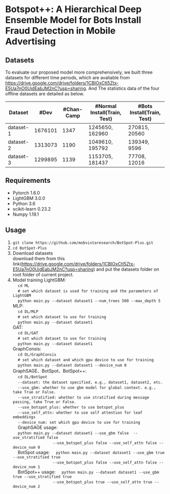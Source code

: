 # Botspot++: A Hierarchical Deep Ensemble Model for Bots Install Fraud Detection in Mobile Advertising
## Datasets
To evaluate our proposed model more comprehensively, we built three datasets for different time periods, which are avaliable from https://drive.google.com/drive/folders/1CBIOxCtI5Ztx-E5Ua7nO0UjdEabJM2nC?usp=sharing. And The statistics data of the four offline datasets are detailed as below.

| Dataset | #Dev | #Chan-Camp | #Normal Install(Train, Test) | #Bots Install(Train, Test) |
| ------------- | ------------- | ------------- | ------------- | ------------- |
| dataset-1 | 1676101 | 1347 | 1245650, 162960 | 270815, 20560 |
| dataset-2 | 1313073 | 1190 | 1049610, 195792  | 139349, 9596 |
| dataset-3 | 1299895 | 1139 | 1153705, 181437 | 77708, 12016  |

## Requirements
* Pytorch 1.6.0
* LightGBM 3.0.0
* Python 3.6
* scikit-learn 0.23.2
* Numpy 1.19.1

## Usage
1. ```git clone https://github.com/mobvistaresearch/BotSpot-Plus.git```
2. ```cd BotSpot-Plus```
3. Download datasets  
download them from this link(https://drive.google.com/drive/folders/1CBIOxCtI5Ztx-E5Ua7nO0UjdEabJM2nC?usp=sharing) and put the datasets folder on root folder of current project.
4. Model training
LightGBM:  
&nbsp;&nbsp;&nbsp;&nbsp;```cd ML```  
&nbsp;&nbsp;&nbsp;&nbsp;```# set which dataset is used for training and the parameters of LightGBM```  
&nbsp;&nbsp;&nbsp;&nbsp;```python main.py --dataset dataset1 --num_trees 500 --max_depth 5```  
MLP:   
&nbsp;&nbsp;&nbsp;&nbsp;```cd DL/MLP```  
&nbsp;&nbsp;&nbsp;&nbsp;```# set which dataset to use for training```  
&nbsp;&nbsp;&nbsp;&nbsp;```python main.py --dataset dataset1```  
GAT:   
&nbsp;&nbsp;&nbsp;&nbsp;```cd DL/GAT```  
&nbsp;&nbsp;&nbsp;&nbsp;```# set which dataset to use for training```  
&nbsp;&nbsp;&nbsp;&nbsp;```python main.py --dataset dataset1```  
GraphConsis:   
&nbsp;&nbsp;&nbsp;&nbsp;```cd DL/GraphConsis```  
&nbsp;&nbsp;&nbsp;&nbsp;```# set which dataset and which gpu device to use for training```  
&nbsp;&nbsp;&nbsp;&nbsp;```python main.py --dataset dataset1 --device_num 0```  
GraphSAGE、BotSpot、BotSpot++:  
&nbsp;&nbsp;&nbsp;&nbsp;```cd DL/BotSpot```  
&nbsp;&nbsp;&nbsp;&nbsp;```--dataset: the dataset specified, e.g., dataset1, dataset2, etc.```  
&nbsp;&nbsp;&nbsp;&nbsp;```--use_gbm: whether to use gbm model for global context. e.g., take True or False.```   
&nbsp;&nbsp;&nbsp;&nbsp;```--use_stratified: whether to use stratified during message passing, take True or False.```  
&nbsp;&nbsp;&nbsp;&nbsp;```--use_botspot_plus: whether to use botspot_plus```  
&nbsp;&nbsp;&nbsp;&nbsp;```--use_self_attn: whether to use self attention for leaf embeddings```  
&nbsp;&nbsp;&nbsp;&nbsp;```--device_num: set which gpu device to use for training```  
&nbsp;&nbsp;&nbsp;&nbsp;GraphSAGE usage:  
&nbsp;&nbsp;&nbsp;&nbsp;```python main.py --dataset dataset1 --use_gbm false  --use_stratified false```  
&nbsp;&nbsp;&nbsp;&nbsp;&nbsp;&nbsp;&nbsp;&nbsp;&nbsp;&nbsp;&nbsp;&nbsp;&nbsp;&nbsp;&nbsp;&nbsp;&nbsp;&nbsp;&nbsp;&nbsp;&nbsp;&nbsp;&nbsp;&nbsp;&nbsp;&nbsp;&nbsp;&nbsp;&nbsp;&nbsp;&nbsp;&nbsp;```--use_botspot_plus false --use_self_attn false --device_num 0```  
&nbsp;&nbsp;&nbsp;&nbsp;BotSpot usage:
&nbsp;&nbsp;&nbsp;&nbsp;```python main.py --dataset dataset1 --use_gbm true --use_stratified true```  
&nbsp;&nbsp;&nbsp;&nbsp;&nbsp;&nbsp;&nbsp;&nbsp;&nbsp;&nbsp;&nbsp;&nbsp;&nbsp;&nbsp;&nbsp;&nbsp;&nbsp;&nbsp;&nbsp;&nbsp;&nbsp;&nbsp;&nbsp;&nbsp;&nbsp;&nbsp;&nbsp;&nbsp;&nbsp;&nbsp;&nbsp;&nbsp;```--use_botspot_plus false --use_self_attn false --device_num 1```  
&nbsp;&nbsp;&nbsp;&nbsp;BotSpot++ usage:
&nbsp;&nbsp;&nbsp;&nbsp;```python main.py --dataset dataset1 --use_gbm true --use_stratified true```  
&nbsp;&nbsp;&nbsp;&nbsp;&nbsp;&nbsp;&nbsp;&nbsp;&nbsp;&nbsp;&nbsp;&nbsp;&nbsp;&nbsp;&nbsp;&nbsp;&nbsp;&nbsp;&nbsp;&nbsp;&nbsp;&nbsp;&nbsp;&nbsp;&nbsp;&nbsp;&nbsp;&nbsp;&nbsp;&nbsp;&nbsp;&nbsp;```--use_botspot_plus true --use_self_attn true --device_num 2```
